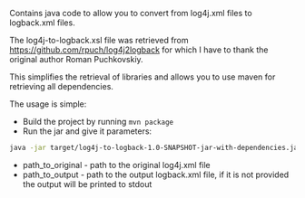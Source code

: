 Contains java code to allow you to convert from log4j.xml files to logback.xml files.

The log4j-to-logback.xsl file was retrieved from https://github.com/rpuch/log4j2logback for which I have to thank the original author Roman Puchkovskiy.

This simplifies the retrieval of libraries and allows you to use maven for retrieving all dependencies.

The usage is simple:

* Build the project by running `mvn package`
* Run the jar and give it parameters:
```bash
java -jar target/log4j-to-logback-1.0-SNAPSHOT-jar-with-dependencies.jar ${path_to_original} ${path_to_output}
```

* path_to_original - path to the original log4j.xml file
* path_to_output - path to the output logback.xml file, if it is not provided the output will be printed to stdout